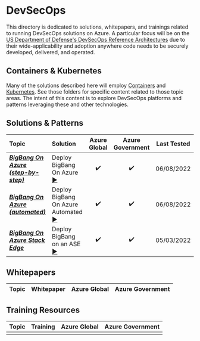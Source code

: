# DevSecOps
This directory is dedicated to solutions, whitepapers, and trainings related to running DevSecOps solutions on Azure.
A particular focus will be on the [US Department of Defense's DevSecOps Reference Architectures](https://dodcio.defense.gov/Library/) due to their wide-applicability and adoption anywhere code needs to be securely developed, delivered, and operated.

## Containers & Kubernetes

Many of the solutions described here will employ [Containers](../containers/README.md) and [Kubernetes](../kubernetes/README.md).
See those folders for specific content related to those topic areas.
The intent of this content is to explore DevSecOps platforms and patterns leveraging these and other technologies.

## Solutions & Patterns

| Topic      | Solution | Azure Global | Azure Government | Last Tested |
| :--------- | :---     | :----:       | :----:           | :---: |
| ***[BigBang On Azure (step-by-step)](/topics/devsecops/solutions/bigbang-on-azure/)*** | Deploy BigBang On Azure [▶️](//topics/devsecops/solutions/bigbang-on-azure/) | ✔️ | ✔️ | 06/08/2022 |
| ***[BigBang On Azure (automated)](/topics/devsecops/solutions/bigbang-on-azure-automated/)*** | Deploy BigBang On Azure Automated [▶️](//topics/devsecops/solutions/bigbang-on-azure-automated/) | ✔️ | ✔️ | 06/08/2022 |
| ***[BigBang On Azure Stack Edge](/topics/kubernetes/solutions/bigbang-stack-edge)*** | Deploy BigBang on an ASE [▶️](//topics/kubernetes/solutions/bigbang-stack-edge) | ✔️ | ✔️ | 05/03/2022 |

## Whitepapers

| Topic | Whitepaper | Azure Global | Azure Government |
| :---------: | :---: | :----: | :----: |

## Training Resources

| Topic | Training | Azure Global | Azure Government |
| :---------: | :---: | :----: | :----: |
| | | | |

